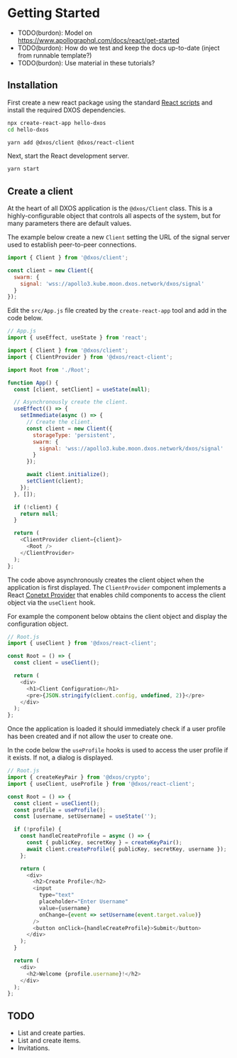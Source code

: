 # Getting Started

- TODO(burdon): Model on https://www.apollographql.com/docs/react/get-started
- TODO(burdon): How do we test and keep the docs up-to-date (inject from runnable template?)
- TODO(burdon): Use material in these tutorials?

## Installation

First create a new react package using the standard [React scripts](https://create-react-app.dev/docs/getting-started) 
and install the required DXOS dependencies.

```bash
npx create-react-app hello-dxos
cd hello-dxos

yarn add @dxos/client @dxos/react-client
```

Next, start the React development server.

```bash
yarn start
```

## Create a client

At the heart of all DXOS application is the `@dxos/Client` class.
This is a highly-configurable object that controls all aspects of the system, 
but for many parameters there are default values.

The example below create a new `Client` setting the URL of the signal server used to establish peer-to-peer connections.

```javascript
import { Client } from '@dxos/client';

const client = new Client({
  swarm: {
    signal: 'wss://apollo3.kube.moon.dxos.network/dxos/signal'
  }
});
```

Edit the `src/App.js` file created by the `create-react-app` tool and add in the code below.

```javascript
// App.js
import { useEffect, useState } from 'react';

import { Client } from '@dxos/client';
import { ClientProvider } from '@dxos/react-client';

import Root from './Root';

function App() {
  const [client, setClient] = useState(null);

  // Asynchronously create the client.
  useEffect(() => {
    setImmediate(async () => {
      // Create the client.
      const client = new Client({
        storageType: 'persistent',
        swarm: {
          signal: 'wss://apollo3.kube.moon.dxos.network/dxos/signal'
        }
      });

      await client.initialize();
      setClient(client);
    });
  }, []);

  if (!client) {
    return null;
  }

  return (
    <ClientProvider client={client}>
      <Root />
    </ClientProvider>
  );
};
```

The code above asynchronously creates the client object when the application is first displayed.
The `ClientProvider` component implements a React [Conetxt Provider](https://reactjs.org/docs/context.html#contextprovider)
that enables child components to access the client object via the `useClient` hook.

For example the component below obtains the client object and display the configuration object.

```javascript
// Root.js
import { useClient } from '@dxos/react-client';

const Root = () => {
  const client = useClient();

  return (
    <div>
      <h1>Client Configuration</h1>
      <pre>{JSON.stringify(client.config, undefined, 2)}</pre>
    </div>
  );
};
```

Once the application is loaded it should immediately check if a user profile has been created
and if not allow the user to create one.

In the code below the `useProfile` hooks is used to access the user profile if it exists.
If not, a dialog is displayed.

```javascript
// Root.js
import { createKeyPair } from '@dxos/crypto';
import { useClient, useProfile } from '@dxos/react-client';

const Root = () => {
  const client = useClient();
  const profile = useProfile();
  const [username, setUsername] = useState('');

  if (!profile) {
    const handleCreateProfile = async () => {
      const { publicKey, secretKey } = createKeyPair();
      await client.createProfile({ publicKey, secretKey, username });
    };

    return (
      <div>
        <h2>Create Profile</h2>
        <input
          type="text"
          placeholder="Enter Username"
          value={username}
          onChange={event => setUsername(event.target.value)}
        />
        <button onClick={handleCreateProfile}>Submit</button>
      </div>
    );
  }

  return (
    <div>
      <h2>Welcome {profile.username}!</h2>
    </div>
  );
};
```

## TODO

- List and create parties.
- List and create items.
- Invitations.
